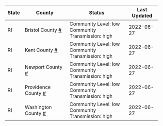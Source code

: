 State | County | Status | Last Updated
--- | --- | --- | --- 
RI | Bristol County <a href="#bristol_county">#</a> | <a name="bristol_county"></a>Community Level: low<br/>Community Transmission: high | 2022-06-27
RI | Kent County <a href="#kent_county">#</a> | <a name="kent_county"></a>Community Level: low<br/>Community Transmission: high | 2022-06-27
RI | Newport County <a href="#newport_county">#</a> | <a name="newport_county"></a>Community Level: low<br/>Community Transmission: high | 2022-06-27
RI | Providence County <a href="#providence_county">#</a> | <a name="providence_county"></a>Community Level: low<br/>Community Transmission: high | 2022-06-27
RI | Washington County <a href="#washington_county">#</a> | <a name="washington_county"></a>Community Level: low<br/>Community Transmission: high | 2022-06-27

